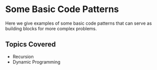 # Some Basic Code Patterns

Here we give examples of some basic code patterns that can serve as building
blocks for more complex problems.

## Topics Covered

- Recursion
- Dynamic Programming